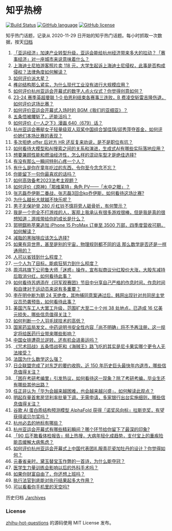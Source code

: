 # 知乎热榜
[![Build Status](https://github.com/ToWeLong/zhihu-hot-questions/workflows/CI/badge.svg)](https://github.com/ToWeLong/zhihu-hot-questions/actions)
[![GitHub language](https://img.shields.io/badge/language-golang-orange.svg)](https://golang.org/)
[![GitHub license](https://img.shields.io/github/license/ToWeLong/zhihu-hot-questions)](https://github.com/ToWeLong/zhihu-hot-questions/blob/main/LICENSE)

知乎热门话题，记录从 2020-11-29 日开始的知乎热门话题。每小时抓取一次数据，按天[归档](./archives)

<!-- BEGIN -->

1. [「亚运经济」加速产业转型升级，亚运会能给杭州经济带来多大的拉动？「赛事经济」对一座城市来说意味着什么？](https://www.zhihu.com/question/622234948)
1. [上海迪士尼拍游客照片卖 118 元，大学生起诉上海迪士尼侵权，此事是否构成侵权？法律角度如何解读？](https://www.zhihu.com/question/623469561)
1. [如何评价派大星？](https://www.zhihu.com/question/36863216)
1. [榫卯结构那么紧实，为什么现代工业没有进行大规模应用？](https://www.zhihu.com/question/271098355)
1. [如何评价杭州亚运会开幕式的数字人点火仪式？你觉得创意如何？](https://www.zhihu.com/question/623474809)
1. [23-24 赛季英超曼联 1-0 伯恩利结束各赛事三连败，B 费凌空斩雷吉隆伤退，如何评价这场比赛？](https://www.zhihu.com/question/623506828)
1. [如何评价亚运会开幕式入场时的 BGM《我们的亚细亚》？](https://www.zhihu.com/question/623471201)
1. [五条悟被腰斩了，还能活吗？](https://www.zhihu.com/question/622929456)
1. [如何评价《一人之下》漫画 640（679）话？](https://www.zhihu.com/question/623216167)
1. [杭州亚运会赛艇女子轻量级双人双桨中国组合邹佳琪/邱秀萍夺首金，如何评价她们本场比赛的表现？](https://www.zhihu.com/question/623538467)
1. [多次拒绝 offer 后对方 HR 还反复来劝说，是不是职位有坑？](https://www.zhihu.com/question/622558837)
1. [如何看待大模型和AI搜索之间的关系和演进，生成式AI有哪些实际落地应用？](https://www.zhihu.com/question/623104831)
1. [想要兼顾性能和燃油经济性，怎么样的混动车型才是绝佳选择?](https://www.zhihu.com/question/623547614)
1. [有没有那么一瞬间特别心疼一个人？](https://www.zhihu.com/question/435939168)
1. [有什么是你在童年吃过的东西，令你至今念念不忘？](https://www.zhihu.com/question/623126894)
1. [你能留下一句你最喜欢的话吗？](https://www.zhihu.com/question/623536903)
1. [如何高效备考2023法考主观题？](https://www.zhihu.com/question/622484046)
1. [如何评价《原神》「那维莱特」角色 PV——「水中之眼」？](https://www.zhihu.com/question/623112484)
1. [张志磊乔伊斯二番战，张志磊3回合ko乔伊斯，如何看待这场比赛?](https://www.zhihu.com/question/623523469)
1. [为什么越长大就越不快乐呢？](https://www.zhihu.com/question/616246227)
1. [男子无保护举 280 斤杠铃不慎将旁人砸骨折，有何警示？](https://www.zhihu.com/question/623302044)
1. [我是一个完全不打游戏的人，客观上我承认有很多游戏很棒，但是我是真的很想知道：游戏带给你的成长是什么？](https://www.zhihu.com/question/618765536)
1. [郭明錤称苹果追加 iPhone 15 ProMax 订单至 3500 万部，四季度营收可期，如何解读？](https://www.zhihu.com/question/623461400)
1. [减脂的黑咖啡应该怎么选择?](https://www.zhihu.com/question/376097604)
1. [如果有异世界，甚至是别的宇宙，物理规则都不同的话  那么数学是否还是一样通用的？](https://www.zhihu.com/question/424478863)
1. [人可以省钱到什么程度？](https://www.zhihu.com/question/613042312)
1. [一个人为了目标，能疯狂努力到什么程度？](https://www.zhihu.com/question/35306101)
1. [周鸿祎旗下公司鲁大师「迷惑」操作，宣布拟商议分红股价大涨，大股东减持后取消分红，如何看待此事？](https://www.zhihu.com/question/623440414)
1. [如何看待苏炳添在《冠军观赛团》节目中分享自己严格的作息时间，作息时间和自律对于运动员来说有多重要？](https://www.zhihu.com/question/623501024)
1. [李在明中断为期 24 天绝食，其拘捕同意案通过后，韩网出现针对共同民主党议员恐袭预告，如何看待此事？](https://www.zhihu.com/question/623436431)
1. [美国汽车工人大罢工升级，范围扩大至二十个州 38 处地点，已造成 16 亿美元损失，哪些信息值得关注？](https://www.zhihu.com/question/623436423)
1. [如何判断一个人羽毛球技术的高低？](https://www.zhihu.com/question/557888840)
1. [国家药监局发文，中药说明书安全性内容「尚不明确」将不予再注册，这一规定将给医药行业带来哪些影响？](https://www.zhihu.com/question/623426010)
1. [中国女排遭荷兰逆转，还有机会进奥运吗？](https://www.zhihu.com/question/623364960)
1. [《咒术回战》五条悟战死和《海贼王》路飞吃的其实是尼卡果实哪个更令人无法接受？](https://www.zhihu.com/question/623254027)
1. [法国为什么数学这么强？](https://www.zhihu.com/question/352617471)
1. [日企联盟完成了对东芝的要约收购，近 150 年历史巨头最快年内退市，哪些信息值得关注？](https://www.zhihu.com/question/623540948)
1. [「困在考研考编里」引发热议，如何看待这一现象？除了考研考编，毕业生还有哪些其他出路？](https://www.zhihu.com/question/623411702)
1. [任正非认为「华为会越来越困难，也会越来越兴盛」，如何解读此观点？](https://www.zhihu.com/question/623254573)
1. [明起存量首套房贷利率批量下调，无需申请，多家银行出台实施细则，哪些信息值得关注？](https://www.zhihu.com/question/623542037)
1. [谷歌 AI 蛋白质结构预测模型 AlphaFold 获得「诺奖风向标」拉斯克奖，有望获得诺贝尔奖吗？](https://www.zhihu.com/question/623254961)
1. [杭州必去的地标有哪些？](https://www.zhihu.com/question/622234235)
1. [杭州亚运会开幕式有哪些精彩瞬间？哪个环节给你留下了最深的印象?](https://www.zhihu.com/question/623449564)
1. [「90 后不敢看体检报告」频上热搜，大病年轻化成趋势，支付宝上的重疾险能否缓解大病焦虑？](https://www.zhihu.com/question/623113598)
1. [如何评价杭州亚运会开幕式上中国代表团礼服青花瓷加牡丹的设计？你觉得如何？](https://www.zhihu.com/question/623470399)
1. [元春省亲时，黛玉替宝玉作弊的一首诗，为什么能夺冠？](https://www.zhihu.com/question/594739940)
1. [医学生力量训练会影响以后的外科手术吗？](https://www.zhihu.com/question/622731566)
1. [如果你财富自由了，你还想上班吗？](https://www.zhihu.com/question/622185606)
1. [执行法官到底能对执行结果起多大作用？](https://www.zhihu.com/question/534520725)
1. [可以看看你手机里的天空吗?](https://www.zhihu.com/question/623262503)

<!-- END -->

历史归档 [./archives](./archives)


### License
[zhihu-hot-questions](https://github.com/towelong/zhihu-hot-questions) 的源码使用 MIT License 发布。